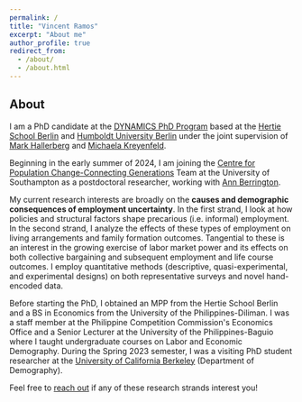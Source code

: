 ```yaml
---
permalink: /
title: "Vincent Ramos"
excerpt: "About me"
author_profile: true
redirect_from: 
  - /about/
  - /about.html
---
```


About
------
I am a PhD candidate at the [DYNAMICS PhD Program](https://www.sowi.hu-berlin.de/en/dynamics/about-dynamics) based at the [Hertie School Berlin](https://www.hertie-school.org/en/) and [Humboldt University Berlin](https://www.hu-berlin.de/en) under the joint supervision of [Mark Hallerberg](https://www.hertie-school.org/en/research/faculty-and-researchers/profile/person/hallerberg) and [Michaela Kreyenfeld](https://www.hertie-school.org/en/research/faculty-and-researchers/profile/person/kreyenfeld). 

Beginning in the early summer of 2024, I am joining the [Centre for Population Change-Connecting Generations](https://www.cpc.ac.uk/research_programme/connecting_generations/#Current) Team at the University of Southampton as a postdoctoral researcher, working with [Ann Berrington](https://www.southampton.ac.uk/people/5wyht9/professor-ann-berrington).

My current research interests are broadly on the **causes and demographic consequences of employment uncertainty**. In the first strand, I look at how policies and structural factors shape precarious (i.e. informal) employment. In the second strand, I analyze the effects of these types of employment on living arrangements and family formation outcomes. Tangential to these is an interest in the growing exercise of labor market power and its effects on both collective bargaining and subsequent employment and life course outcomes. I employ quantitative methods (descriptive, quasi-experimental, and experimental designs) on both representative surveys and novel hand-encoded data.

Before starting the PhD, I obtained an MPP from the Hertie School Berlin and a BS in Economics from the University of the Philippines-Diliman. I was a staff member at the Philippine Competition Commission's Economics Office and a Senior Lecturer at the University of the Philippines-Baguio where I taught undergraduate courses on Labor and Economic Demography. During the Spring 2023 semester, I was a visiting PhD student researcher at the [University of California Berkeley](https://www.demog.berkeley.edu/) (Department of Demography). 

Feel free to [reach out](mailto:v.ramos@southampton.ac.uk) if any of these research strands interest you!

